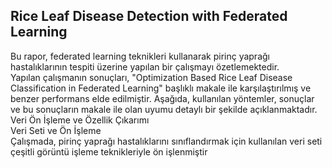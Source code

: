 Rice Leaf Disease Detection with Federated Learning
---
Bu rapor, federated learning teknikleri kullanarak pirinç yaprağı hastalıklarının tespiti üzerine yapılan bir çalışmayı özetlemektedir.<br> Yapılan çalışmanın sonuçları, "Optimization Based Rice Leaf Disease Classification in Federated Learning" başlıklı makale ile karşılaştırılmış ve benzer performans elde edilmiştir. Aşağıda, kullanılan yöntemler, sonuçlar ve bu sonuçların makale ile olan uyumu detaylı bir şekilde açıklanmaktadır. <br>
Veri Ön İşleme ve Özellik Çıkarımı <br>
Veri Seti ve Ön İşleme <br>
Çalışmada, pirinç yaprağı hastalıklarını sınıflandırmak için kullanılan veri seti çeşitli görüntü işleme teknikleriyle ön işlenmiştir<br>
